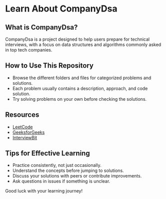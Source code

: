 # Learn About CompanyDsa

## What is CompanyDsa?

CompanyDsa is a project designed to help users prepare for technical interviews, with a focus on data structures and algorithms commonly asked in top tech companies.

## How to Use This Repository

- Browse the different folders and files for categorized problems and solutions.
- Each problem usually contains a description, approach, and code solution.
- Try solving problems on your own before checking the solutions.

## Resources

- [LeetCode](https://leetcode.com/)
- [GeeksforGeeks](https://www.geeksforgeeks.org/)
- [InterviewBit](https://www.interviewbit.com/)

## Tips for Effective Learning

- Practice consistently, not just occasionally.
- Understand the concepts before jumping to solutions.
- Discuss your solutions with peers or contribute improvements.
- Ask questions in issues if something is unclear.

Good luck with your learning journey!
